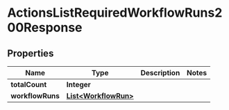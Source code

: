 

# ActionsListRequiredWorkflowRuns200Response


## Properties

| Name | Type | Description | Notes |
|------------ | ------------- | ------------- | -------------|
|**totalCount** | **Integer** |  |  |
|**workflowRuns** | [**List&lt;WorkflowRun&gt;**](WorkflowRun.md) |  |  |



